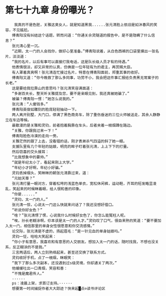 # 第七十九章 身份曝光？
        我真的不是色胚，关雅这臭女人，就是知道黑我......张元清脸上依旧是如沐春风的笑容，不见尴尬。
       傅青阳没有纠结这个话题，转而问道：“你通关佘灵隧道的报告中，是不是隐瞒了什么信息？”
       张元清心里一沉。
       “近期，太一门的人会找你，做好心里准备。”傅青阳说着，从白色西裤的口袋里摸出一张名片，淡淡道：
       “我的名片，以后有事可以直接打我电话，这是队长级人员才有的待遇。”
       他表情很淡，却又异常的认真，仿佛是一位年轻有为的君主，再赏赐大臣。
       有人罩着真爽啊！张元清连忙接过名片，特意在傅青阳面前，郑重其事的收好。
       傅青阳又道：“你今晚救了那么多同事，功劳不小，我会把这件事汇报给负责黑无常案子的长老。”
       这是要给我拉靠山的意思吗？张元清笑容满面道：
       “多谢百夫长，整天听关雅提及您，要不是亲眼见到，我还真被她骗了。”
       被骗？傅青阳一愣：“她怎么说我的。”
       张元清：“人傻钱多。”
       傅青阳英俊如雕刻的脸庞轻轻抽动一下。
       两人离开别墅，大门口，停满了黑色商务车，除了重伤昏迷的三位火师被送走，其余人静静立在车边等候。
       最散漫的是关雅和灵钧，前者抱着胸靠在车头，后者夹着一根烟蹲在路边。
       “关雅，你跟我过来一下！”
       傅青阳脸色冷漠的走向一旁。
       关雅茫然的跟了上去，没看错的话，刚才表弟杀气四溢的斜了她一眼。
       支援队里有几个年轻的姑娘，明亮的眸子盯着张元清，上上下下的打量。
       然后窃喜的交头接耳：
       “比我想象中的要帅。”
       “就是年纪太小了，看起来刚上大学。”
       “年纪小才好啊，年纪小好骗。”
       灵钧丢掉烟头，笑眯眯的朝张元清靠过来，道：
       “元始天尊？”
       张元清打量一眼对方，穿着松垮的浅蓝色单衣，宽松休闲裤，运动鞋，齐耳的短发略显凌乱，笑起来的时候眯着眼，给人很和善的印象。
       “你是......”
       “灵钧，太一门的人。”
       张元清一惊，心说太一门这么快就来问话了？我还没想好借口。
       “听说你好女色？”
       “啥？”张元清愣了愣，心说我什么时候好女色了，你怎么能冤枉人呢。
       “唉，孙长老糊涂啊，伱本该是太一门的人才。”灵钧叹了口气，很自来熟的笑道：“要不要加入太一门，相信那里的单身女性很愿意和你交流感情。”
       论交际，张元清是不虚的，扬起眉毛：“是一针见血的单身姑娘吗。”
       灵钧一怔，哈哈大笑起来：
       “你小子有意思，我喜欢和有意思的人交朋友。想加入太一门的话，随时找我，不想也没关系，反正糊涂的不是我。”
       三言两语后，两人立刻熟络起来，甚至还交换了联系方式。
       灵钧收好手机，点了一根烟，眯眼笑：
       “我下了那么多次副本，还没遇到过s级灵境，你却通关了两次。”
       他缓缓吐出一口青烟，笑容和善：
       “不愧是魔君传人。”
       ......
       ps：凌晨上架，求首订支持。······
       想要第一时间捕捉作者大大踪迹？快来起█点⊙读书评论区
